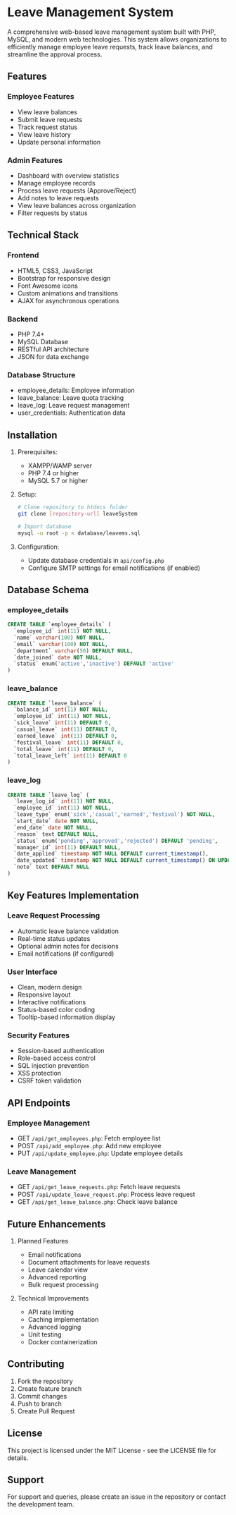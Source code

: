 # Leave Management System

A comprehensive web-based leave management system built with PHP, MySQL, and modern web technologies. This system allows organizations to efficiently manage employee leave requests, track leave balances, and streamline the approval process.

## Features

### Employee Features
- View leave balances
- Submit leave requests
- Track request status
- View leave history
- Update personal information

### Admin Features
- Dashboard with overview statistics
- Manage employee records
- Process leave requests (Approve/Reject)
- Add notes to leave requests
- View leave balances across organization
- Filter requests by status

## Technical Stack

### Frontend
- HTML5, CSS3, JavaScript
- Bootstrap for responsive design
- Font Awesome icons
- Custom animations and transitions
- AJAX for asynchronous operations

### Backend
- PHP 7.4+
- MySQL Database
- RESTful API architecture
- JSON for data exchange

### Database Structure
- employee_details: Employee information
- leave_balance: Leave quota tracking
- leave_log: Leave request management
- user_credentials: Authentication data

## Installation

1. Prerequisites:
   - XAMPP/WAMP server
   - PHP 7.4 or higher
   - MySQL 5.7 or higher

2. Setup:
   ```bash
   # Clone repository to htdocs folder
   git clone [repository-url] leaveSystem

   # Import database
   mysql -u root -p < database/leavems.sql
   ```

3. Configuration:
   - Update database credentials in `api/config.php`
   - Configure SMTP settings for email notifications (if enabled)

## Database Schema

### employee_details
```sql
CREATE TABLE `employee_details` (
  `employee_id` int(11) NOT NULL,
  `name` varchar(100) NOT NULL,
  `email` varchar(100) NOT NULL,
  `department` varchar(50) DEFAULT NULL,
  `date_joined` date NOT NULL,
  `status` enum('active','inactive') DEFAULT 'active'
)
```

### leave_balance
```sql
CREATE TABLE `leave_balance` (
  `balance_id` int(11) NOT NULL,
  `employee_id` int(11) NOT NULL,
  `sick_leave` int(11) DEFAULT 0,
  `casual_leave` int(11) DEFAULT 0,
  `earned_leave` int(11) DEFAULT 0,
  `festival_leave` int(11) DEFAULT 0,
  `total_leave` int(11) DEFAULT 0,
  `total_leave_left` int(11) DEFAULT 0
)
```

### leave_log
```sql
CREATE TABLE `leave_log` (
  `leave_log_id` int(11) NOT NULL,
  `employee_id` int(11) NOT NULL,
  `leave_type` enum('sick','casual','earned','festival') NOT NULL,
  `start_date` date NOT NULL,
  `end_date` date NOT NULL,
  `reason` text DEFAULT NULL,
  `status` enum('pending','approved','rejected') DEFAULT 'pending',
  `manager_id` int(11) DEFAULT NULL,
  `date_applied` timestamp NOT NULL DEFAULT current_timestamp(),
  `date_updated` timestamp NOT NULL DEFAULT current_timestamp() ON UPDATE current_timestamp(),
  `note` text DEFAULT NULL
)
```

## Key Features Implementation

### Leave Request Processing
- Automatic leave balance validation
- Real-time status updates
- Optional admin notes for decisions
- Email notifications (if configured)

### User Interface
- Clean, modern design
- Responsive layout
- Interactive notifications
- Status-based color coding
- Tooltip-based information display

### Security Features
- Session-based authentication
- Role-based access control
- SQL injection prevention
- XSS protection
- CSRF token validation

## API Endpoints

### Employee Management
- GET `/api/get_employees.php`: Fetch employee list
- POST `/api/add_employee.php`: Add new employee
- PUT `/api/update_employee.php`: Update employee details

### Leave Management
- GET `/api/get_leave_requests.php`: Fetch leave requests
- POST `/api/update_leave_request.php`: Process leave request
- GET `/api/get_leave_balance.php`: Check leave balance

## Future Enhancements

1. Planned Features
   - Email notifications
   - Document attachments for leave requests
   - Leave calendar view
   - Advanced reporting
   - Bulk request processing

2. Technical Improvements
   - API rate limiting
   - Caching implementation
   - Advanced logging
   - Unit testing
   - Docker containerization

## Contributing

1. Fork the repository
2. Create feature branch
3. Commit changes
4. Push to branch
5. Create Pull Request

## License

This project is licensed under the MIT License - see the LICENSE file for details.

## Support

For support and queries, please create an issue in the repository or contact the development team.
